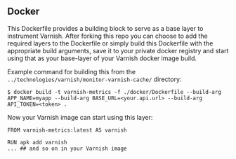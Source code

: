 ## Docker

This Dockerfile provides a building block to serve as a base layer to instrument Varnish.
After forking this repo you can choose to add the required layers to the Dockerfile or
simply build this Dockerfile with the appropriate build arguments, save it to your private
docker registry and start using that as your base-layer of your Varnish docker image build.

Example command for building this from the `../technologies/varnish/monitor-varnish-cache/` directory:
```
$ docker build -t varnish-metrics -f ./docker/Dockerfile --build-arg APP_NAME=myapp --build-arg BASE_URL=<your.api.url> --build-arg API_TOKEN=<token> .
```
Now your Varnish image can start using this layer:
```
FROM varnish-metrics:latest AS varnish

RUN apk add varnish
... ## and so on in your Varnish image

```
